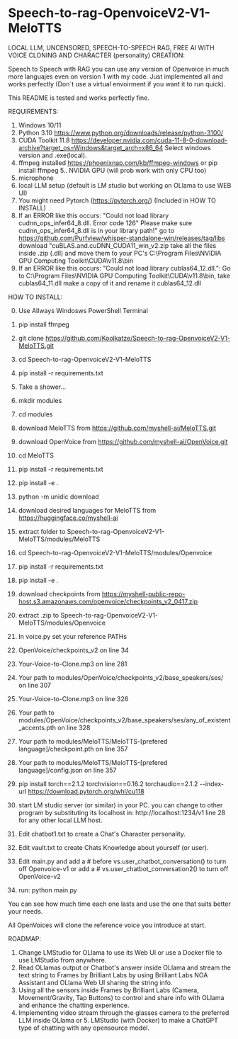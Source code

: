# Speech-to-rag-OpenvoiceV2-V1-MeloTTS

LOCAL LLM, UNCENSORED, SPEECH-TO-SPEECH RAG, FREE AI WITH VOICE CLONING AND CHARACTER (personality) CREATION:

Speech to Speech with RAG you can use any version of Openvoice in much more languajes even on version 1 with my code. Just implemented all and works perfectly (Don´t use a virtual envoirment if you want it to run quick).

This README is tested and works perfectly fine.

REQUIREMENTS:

1. Windows 10/11
2. Python 3.10 https://www.python.org/downloads/release/python-3100/
3. CUDA Toolkit 11.8 https://developer.nvidia.com/cuda-11-8-0-download-archive?target_os=Windows&target_arch=x86_64 Select windows version and .exe(local).
4. ffmpeg installed https://phoenixnap.com/kb/ffmpeg-windows or pip install ffmpeg
5.. NVIDIA GPU (will prob work with only CPU too)
6. microphone
7. local LLM setup (default is LM studio but working on OLlama to use WEB UI)
8. You might need Pytorch (https://pytorch.org/) (Included in HOW TO INSTALL)
9. If an ERROR like this occurs: "Could not load library cudnn_ops_infer64_8.dll. Error code 126" Please make sure cudnn_ops_infer64_8.dll is in your library path!" go to https://github.com/Purfview/whisper-standalone-win/releases/tag/libs download "cuBLAS.and.cuDNN_CUDA11_win_v2.zip take all the files inside .zip (.dll) and move them to your PC's C:\Program Files\NVIDIA GPU Computing Toolkit\CUDA\v11.8\bin
10. If an ERROR like this occurs: "Could not load library cublas64_12.dll.": Go to C:\Program Files\NVIDIA GPU Computing Toolkit\CUDA\v11.8\bin, take cublas64_11.dll make a copy of it and rename it cublas64_12.dll

HOW TO INSTALL:

0. Use Allways Windosws PowerShell Terminal

1. pip install ffmpeg
2. git clone https://github.com/Koolkatze/Speech-to-rag-OpenvoiceV2-V1-MeloTTS.git
3. cd Speech-to-rag-OpenvoiceV2-V1-MeloTTS
4. pip install -r requirements.txt
5. Take a shower...
6. mkdir modules
7. cd modules
8. download MeloTTS from https://github.com/myshell-ai/MeloTTS.git
9. download OpenVoice from https://github.com/myshell-ai/OpenVoice.git
10. cd MeloTTS
11. pip install -r requirements.txt
12. pip install -e .
13. python -m unidic download
14. download desired languages for MeloTTS from https://huggingface.co/myshell-ai
15. extract folder to Speech-to-rag-OpenvoiceV2-V1-MeloTTS/modules/MeloTTS
16. cd Speech-to-rag-OpenvoiceV2-V1-MeloTTS/modules/Openvoice
17. pip install -r requirements.txt
18. pip install -e .
19. download checkpoints from https://myshell-public-repo-host.s3.amazonaws.com/openvoice/checkpoints_v2_0417.zip
20. extract .zip to Speech-to-rag-OpenvoiceV2-V1-MeloTTS/modules/Openvoice
21. In voice.py set your reference PATHs 
22. OpenVoice/checkpoints_v2 on line 34
23. Your-Voice-to-Clone.mp3 on line 281
24. Your path to modules/OpenVoice/checkpoints_v2/base_speakers/ses/ on line 307
25. Your-Voice-to-Clone.mp3 on line 326
26. Your path to modules/OpenVoice/checkpoints_v2/base_speakers/ses/any_of_existent_accents.pth on line 328
27. Your path to modules/MeloTTS/MeloTTS-[prefered language]/checkpoint.pth on line 357
29. Your path to modules/MeloTTS/MeloTTS-[prefered language]/config.json on line 357
30. pip install torch==2.1.2 torchvision==0.16.2 torchaudio==2.1.2 --index-url https://download.pytorch.org/whl/cu118
31. start LM studio server (or similar) in your PC. you can change to other program by substituting its localhost in: http://localhost:1234/v1 line 28 for any other local LLM host.
32. Edit chatbot1.txt to create a Chat's Character personality.
33. Edit vault.txt to create Chats Knowledge about yourself (or user).
34. Edit main.py and add a # before vs.user_chatbot_conversation() to turn off Openvoice-v1 or add a # vs.user_chatbot_conversation2() to turn off OpenVoice-v2
35. run: python main.py

You can see how much time each one lasts and use the one that suits better your needs.

All OpenVoices will clone the reference voice you introduce at start.

ROADMAP:

1. Change LMStudio for OLlama to use its Web UI or use a Docker file to use LMStudio from anywhere.
2. Read OLlamas output or Chatbot's answer inside OLlama and stream the text string to Frames by Brilliant Labs by using Brilliant Labs NOA Assistant and OLlama Web UI sharing the string info.
3. Using all the sensors inside Frames by Brilliant Labs (Camera, Movement/Gravity, Tap Buttons) to control and share info with OLlama and enhance the chatting experience.
4. Implementing video stream through the glasses camera to the preferred LLM inside OLlama or 5. LMStudio (with Docker) to make a ChatGPT type of chatting with any opensource model.
